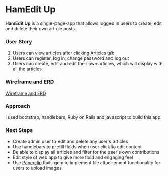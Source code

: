 # HamEdit Up

**HamEdit Up** is a single-page-app that allows logged in users to create, edit and delete their own article posts.

### User Story

1. Users can view articles after clicking Articles tab
2. Users can register, log in, change password and log out
3. Users can create, edit and edit their own articles, which will display with all the articles


### Wireframe and ERD
[Wireframe and ERD](https://drive.google.com/file/d/0B6ccxHoU5CU8X0lhNnBsbHM5SDg/view)

### Approach

I used bootstrap, handlebars, Ruby on Rails and javascript to build this app.


### Next Steps

- Create admin user to edit and delete any user's articles
- Use handlebars to prefill fields when user click to edit content
- Be able to display all articles and filter for the user's own contributions
- Edit style of web app to give more fluid and engaging feel
- Use [Paperclip](https://devcenter.heroku.com/articles/paperclip-s3) Rails gem to implement file attachement functionality for users to upload images
